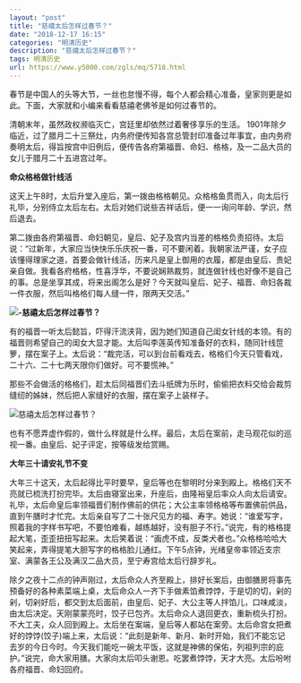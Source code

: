 ```yaml
---
layout: "post"
title: "慈禧太后怎样过春节？"
date: "2018-12-17 16:15"
categories: "明清历史"
description: "慈禧太后怎样过春节？"
tags: 明清历史
url: https://www.y5000.com/zgls/mq/5718.html
---
```






春节是中国人的头等大节，一丝也怠慢不得，每个人都会精心准备，皇家则更是如此。下面，大家就和小编来看看慈禧老佛爷是如何过春节的。

清朝末年，虽然政权濒临灭亡，宫廷里却依然过着奢侈享乐的生活。
1901年除夕临近，过了腊月二十三祭灶，内务府便传知各宫总管封印准备过年事宜，由内务府奏明太后，得旨按宫中旧例后，便传告各府第福晋、命妇、格格，及一二品大员的女儿于腊月二十五进宫过年。

**命众格格做针线活**

这天上午8时，太后升堂入座后，第一拨由格格朝见。众格格鱼贯而入，向太后行礼毕，分别侍立太后左右。太后对她们说些吉祥话后，便一一询问年龄、学识，然后退去。

第二拨由各府第福晋、命妇朝见，皇后、妃子及宫内当差的格格负责招待。太后说：“过新年，大家应当快快乐乐庆祝一番，可不要闲着。我朝家法严谨，女子应该懂得理家之道，首要会做针线活，历来凡是皇上御用的衣履，都是由皇后、贵妃亲自做。我看各府格格，性喜浮华，不要说娴熟裁剪，就连做针线也好像不是自己的事。总是坐享其成，将来出阁怎么是好？今天就叫皇后、妃子、福晋、命妇各裁一件衣服，然后叫格格们每人缝一件，限两天交活。”

**![-慈禧太后怎样过春节？](/uploads/allimg/161123/6-161123105R3T3.JPG)**

有的福晋一听太后懿旨，吓得汗流浃背，因为她们知道自己闺女针线的本领。有的福晋则希望自己的闺女大显才能。太后叫李莲英传知准备好的衣料，随同针线笸箩，摆在案子上。太后说：“裁完活，可以到台前看戏去，格格们今天只管看戏，二十六、二十七两天限你们做好。可不要慌神。”

那些不会做活的格格们，趁太后同福晋们去斗纸牌为乐时，偷偷把衣料交给会裁剪缝纫的姊妹，然后把人家缝好的衣服，摆在案子上装样子。

![慈禧太后怎样过春节？](/uploads/allimg/161123/6-16112310564UE.JPG)

也有不愿弄虚作假的，做什么样就是什么样。最后，太后在案前，走马观花似的巡视一番。由皇后、妃子评定，按等级发给赏赐。

**大年三十请安礼节不变**

大年三十这天，太后起得比平时要早，皇后等也在黎明时分来到殿上。格格们天不亮就已梳洗打扮完毕。太后由寝室出来，升座后，由隆裕皇后率众人向太后请安。礼毕，太后命皇后率领福晋们制作佛前的供花；大公主率领格格等布置佛前供品，直到午膳时才忙完。太后亲自写了二十张尺见方的福、寿字。她说：“谁爱写字，照着我的字样书写吧，不要怕难看，越练越好，没有胆子不行。”说完，有的格格提起大笔，歪歪扭扭写起来。太后笑着说：“画虎不成，反类犬者也。”众格格哈哈大笑起来，弄得提笔大胆写字的格格脸儿通红。下午5点钟，光绪皇帝率领近支宗室、满蒙各王公及满汉二品大员，至宁寿宫给太后行辞岁礼。

除夕之夜十二点的钟声刚过，太后命众人齐至殿上，排好长案后，由御膳房将事先预备好的各种素菜端上桌，太后命众人一齐下手做素馅煮饽饽，于是切的切，剁的剁，切剁好后，都交到太后面前，由皇后、妃子、大公主等人拌馅儿，口味咸淡，由太后决定。天刚蒙蒙亮时，饺子已包齐。太后命众人退回更衣，重新梳头打扮。不大工夫，众人回到殿上。太后坐在案端，皇后等人都站在案旁。太后命宫女把煮好的饽饽(饺子)端上来，太后说：“此刻是新年、新月、新时开始，我们不能忘记去岁的今日今时。今天我们能吃一碗太平饭，这就是神佛的保佑，列祖列宗的庇护。”说完，命大家用膳。大家向太后叩头谢恩。吃罢煮饽饽，天才大亮。太后吩咐各府福晋、命妇回府。
